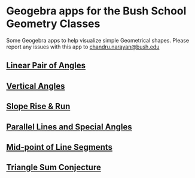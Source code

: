 # Geogebra apps for the Bush School Geometry Classes

Some Geogebra apps to help visualize simple Geometrical shapes. Please report any issues with this app to <chandru.narayan@bush.edu>


## [Linear Pair of Angles](linearpair.md)

## [Vertical Angles](vertangles.md)

## [Slope Rise & Run](slope.md)

## [Parallel Lines and Special Angles](parallel.md)

## [Mid-point of Line Segments](midpoint.md)

## [Triangle Sum Conjecture](trianglesum.md)

